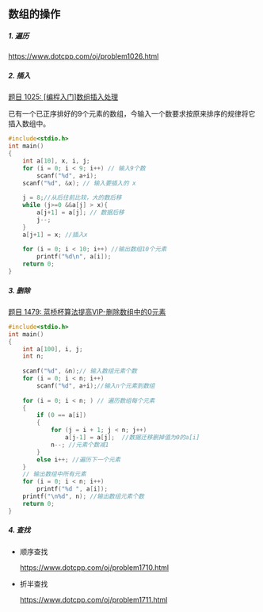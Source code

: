 ## 数组的操作

##### 1. 遍历

https://www.dotcpp.com/oj/problem1026.html



##### 2. 插入

[题目 1025: [编程入门]数组插入处理](https://www.dotcpp.com/oj/problem1025.html)

已有一个已正序排好的9个元素的数组，今输入一个数要求按原来排序的规律将它插入数组中。

```c
#include<stdio.h>
int main()
{
    int a[10], x, i, j;
    for (i = 0; i < 9; i++) // 输入9个数
        scanf("%d", a+i);
    scanf("%d", &x); // 输入要插入的 x
    
    j = 8;//从后往前比较，大的数后移
    while (j>=0 &&a[j] > x){
        a[j+1] = a[j]; // 数据后移
        j--;
    }
    a[j+1] = x; //插入x
    
    for (i = 0; i < 10; i++) //输出数组10个元素
        printf("%d\n", a[i]);
    return 0;
}
```

##### 3. 删除

[题目 1479: 蓝桥杯算法提高VIP-删除数组中的0元素](https://www.dotcpp.com/oj/problem1479.html)

```c
#include<stdio.h>
int main()
{
    int a[100], i, j;
    int n; 
    
    scanf("%d", &n);// 输入数组元素个数
    for (i = 0; i < n; i++)
        scanf("%d", a+i);//输入n个元素到数组
    
    for (i = 0; i < n; ) // 遍历数组每个元素
    {
        if (0 == a[i])
        {
            for (j = i + 1; j < n; j++)
                a[j-1] = a[j];  //数据迁移删掉值为0的a[i]
            n--; //元素个数减1
        }
        else i++; //遍历下一个元素
    }
    // 输出数组中所有元素
    for (i = 0; i < n; i++)
        printf("%d ", a[i]);
    printf("\n%d", n); //输出数组元素个数
    return 0;
}
```





##### 4. 查找

- 顺序查找

  https://www.dotcpp.com/oj/problem1710.html

  

- 折半查找

  https://www.dotcpp.com/oj/problem1711.html